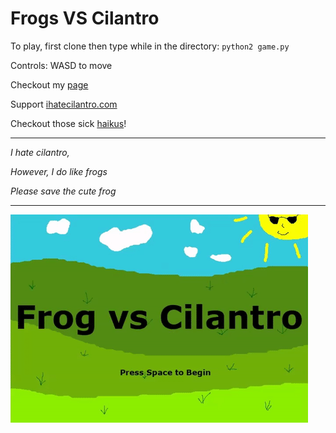 # Frogs VS Cilantro

To play, first clone then type while in the directory: `python2 game.py`

Controls: WASD to move

Checkout my [page](http://www.ihatecilantro.com/member.php?user=onibrow)

Support [ihatecilantro.com](http://www.ihatecilantro.com)

Checkout those sick [haikus](http://www.ihatecilantro.com/haikus/)!

*** 

*I hate cilantro,*

*However, I do like frogs*

*Please save the cute frog*

***
![Demo](demo.gif)
